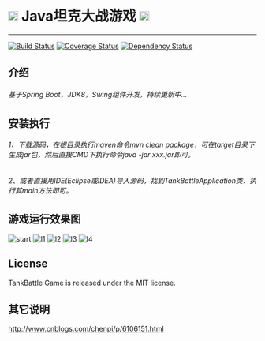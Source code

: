 
# <img width="20" src="https://raw.githubusercontent.com/peterchenhdu/tankbattle/master/doc/imgs/ICON.gif"> Java坦克大战游戏 <img width="20" src="https://raw.githubusercontent.com/peterchenhdu/tankbattle/master/doc/imgs/ICON.gif">
---

[![Build Status][travis-image]][travis-url]
[![Coverage Status](https://coveralls.io/repos/github/peterchenhdu/tankbattle/badge.svg?branch=master)](https://coveralls.io/github/peterchenhdu/tankbattle?branch=master)
[![Dependency Status](https://www.versioneye.com/user/projects/5abdf5830fb24f4489395ea5/badge.svg?style=flat-square)](https://www.versioneye.com/user/projects/5abdf5830fb24f4489395ea5)

[travis-image]: https://travis-ci.org/peterchenhdu/tankbattle.svg?branch=master
[travis-url]: https://travis-ci.org/peterchenhdu/tankbattle

## 介绍
###### 基于Spring Boot，JDK8，Swing组件开发，持续更新中...

## 安装执行
###### 1、下载源码，在根目录执行maven命令mvn clean package，可在target目录下生成jar包，然后直接CMD下执行命令java -jar xxx.jar即可。
###### 2、或者直接用IDE(Eclipse或IDEA)导入源码，找到TankBattleApplication类，执行其main方法即可。


## 游戏运行效果图
![start][start-image]
![l1][l1-image]
![l2][l2-image]
![l3][l3-image]
![l4][l4-image]

[start-image]: https://github.com/peterchenhdu/tankbattle/blob/master/doc/imgs/start.jpg
[l1-image]: https://github.com/peterchenhdu/tankbattle/blob/master/doc/imgs/level1.jpg
[l2-image]: https://github.com/peterchenhdu/tankbattle/blob/master/doc/imgs/level2.jpg
[l3-image]: https://github.com/peterchenhdu/tankbattle/blob/master/doc/imgs/level3.jpg
[l4-image]: https://github.com/peterchenhdu/tankbattle/blob/master/doc/imgs/level4.jpg

## License

TankBattle Game is released under the MIT license.

## 其它说明
http://www.cnblogs.com/chenpi/p/6106151.html
